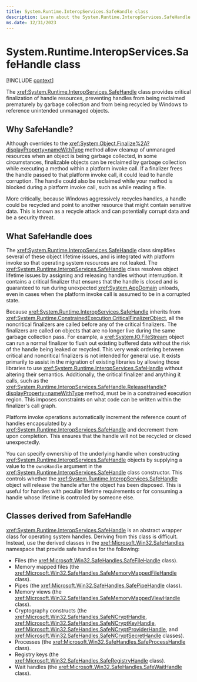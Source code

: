 ```yaml
---
title: System.Runtime.InteropServices.SafeHandle class
description: Learn about the System.Runtime.InteropServices.SafeHandle class.
ms.date: 12/31/2023
---
```

# System.Runtime.InteropServices.SafeHandle class

[!INCLUDE [context](includes/context.md)]

The <xref:System.Runtime.InteropServices.SafeHandle> class provides critical finalization of handle resources, preventing handles from being reclaimed prematurely by garbage collection and from being recycled by Windows to reference unintended unmanaged objects.

## Why SafeHandle?

Although overrides to the <xref:System.Object.Finalize%2A?displayProperty=nameWithType> method allow cleanup of unmanaged resources when an object is being garbage collected, in some circumstances, finalizable objects can be reclaimed by garbage collection while executing a method within a platform invoke call. If a finalizer frees the handle passed to that platform invoke call, it could lead to handle corruption. The handle could also be reclaimed while your method is blocked during a platform invoke call, such as while reading a file.

More critically, because Windows aggressively recycles handles, a handle could be recycled and point to another resource that might contain sensitive data. This is known as a recycle attack and can potentially corrupt data and be a security threat.

## What SafeHandle does

The <xref:System.Runtime.InteropServices.SafeHandle> class simplifies several of these object lifetime issues, and is integrated with platform invoke so that operating system resources are not leaked. The <xref:System.Runtime.InteropServices.SafeHandle> class resolves object lifetime issues by assigning and releasing handles without interruption. It contains a critical finalizer that ensures that the handle is closed and is guaranteed to run during unexpected <xref:System.AppDomain> unloads, even in cases when the platform invoke call is assumed to be in a corrupted state.

Because <xref:System.Runtime.InteropServices.SafeHandle> inherits from <xref:System.Runtime.ConstrainedExecution.CriticalFinalizerObject>, all the noncritical finalizers are called before any of the critical finalizers. The finalizers are called on objects that are no longer live during the same garbage collection pass. For example, a <xref:System.IO.FileStream> object can run a normal finalizer to flush out existing buffered data without the risk of the handle being leaked or recycled. This very weak ordering between critical and noncritical finalizers is not intended for general use. It exists primarily to assist in the migration of existing libraries by allowing those libraries to use <xref:System.Runtime.InteropServices.SafeHandle> without altering their semantics. Additionally, the critical finalizer and anything it calls, such as the <xref:System.Runtime.InteropServices.SafeHandle.ReleaseHandle?displayProperty=nameWithType> method, must be in a constrained execution region. This imposes constraints on what code can be written within the finalizer's call graph.

Platform invoke operations automatically increment the reference count of handles encapsulated by a <xref:System.Runtime.InteropServices.SafeHandle> and decrement them upon completion. This ensures that the handle will not be recycled or closed unexpectedly.

You can specify ownership of the underlying handle when constructing <xref:System.Runtime.InteropServices.SafeHandle> objects by supplying a value to the `ownsHandle` argument in the <xref:System.Runtime.InteropServices.SafeHandle> class constructor. This controls whether the <xref:System.Runtime.InteropServices.SafeHandle> object will release the handle after the object has been disposed. This is useful for handles with peculiar lifetime requirements or for consuming a handle whose lifetime is controlled by someone else.

## Classes derived from SafeHandle

<xref:System.Runtime.InteropServices.SafeHandle> is an abstract wrapper class for operating system handles. Deriving from this class is difficult. Instead, use the derived classes in the <xref:Microsoft.Win32.SafeHandles> namespace that provide safe handles for the following:

- Files (the <xref:Microsoft.Win32.SafeHandles.SafeFileHandle> class).
- Memory mapped files (the <xref:Microsoft.Win32.SafeHandles.SafeMemoryMappedFileHandle> class).
- Pipes (the <xref:Microsoft.Win32.SafeHandles.SafePipeHandle> class).
- Memory views (the <xref:Microsoft.Win32.SafeHandles.SafeMemoryMappedViewHandle> class).
- Cryptography constructs (the <xref:Microsoft.Win32.SafeHandles.SafeNCryptHandle>, <xref:Microsoft.Win32.SafeHandles.SafeNCryptKeyHandle>, <xref:Microsoft.Win32.SafeHandles.SafeNCryptProviderHandle>, and <xref:Microsoft.Win32.SafeHandles.SafeNCryptSecretHandle> classes).
- Processes (the <xref:Microsoft.Win32.SafeHandles.SafeProcessHandle> class).
- Registry keys (the <xref:Microsoft.Win32.SafeHandles.SafeRegistryHandle> class).
- Wait handles (the <xref:Microsoft.Win32.SafeHandles.SafeWaitHandle> class).
